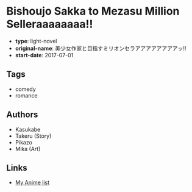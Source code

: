 # Bishoujo Sakka to Mezasu Million Selleraaaaaaaa!!

-   **type**: light-novel
-   **original-name**: 美少女作家と目指すミリオンセラアアアアアアアアッ!!
-   **start-date**: 2017-07-01

## Tags

-   comedy
-   romance

## Authors

-   Kasukabe
-   Takeru (Story)
-   Pikazo
-   Mika (Art)

## Links

-   [My Anime list](https://myanimelist.net/manga/107627/Bishoujo_Sakka_to_Mezasu_Million_Selleraaaaaaaa)
